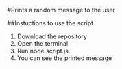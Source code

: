 #Prints a random message to the user

##Instuctions to use the script

1. Download the repository
2. Open the terminal
3. Run node script.js
4. You can see the printed message
